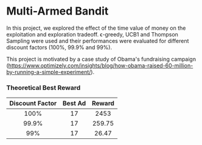 # Multi-Armed Bandit

In this project, we explored the effect of the time value of money on the exploitation and exploration tradeoff. ϵ-greedy, UCB1 and Thompson Sampling were used and their performances were evaluated for different discount factors (100%, 99.9% and 99%).

This project is motivated by a case study of Obama's fundraising campaign (https://www.optimizely.com/insights/blog/how-obama-raised-60-million-by-running-a-simple-experiment/). 


### Theoretical Best Reward

| Discount Factor| Best Ad        | Reward  |
|:-------------: |:-------------: | :-----: |
| 100%           | 17             | 2453    |
| 99.9%          | 17             | 259.75  |
| 99%            | 17             | 26.47   |
